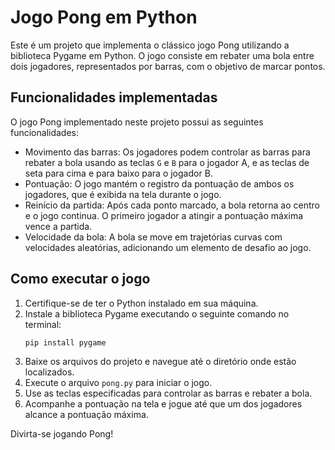 # Jogo Pong em Python

Este é um projeto que implementa o clássico jogo Pong utilizando a biblioteca Pygame em Python. O jogo consiste em rebater uma bola entre dois jogadores, representados por barras, com o objetivo de marcar pontos.

## Funcionalidades implementadas

O jogo Pong implementado neste projeto possui as seguintes funcionalidades:

- Movimento das barras: Os jogadores podem controlar as barras para rebater a bola usando as teclas `G` e `B` para o jogador A, e as teclas de seta para cima e para baixo para o jogador B.
- Pontuação: O jogo mantém o registro da pontuação de ambos os jogadores, que é exibida na tela durante o jogo.
- Reinício da partida: Após cada ponto marcado, a bola retorna ao centro e o jogo continua. O primeiro jogador a atingir a pontuação máxima vence a partida.
- Velocidade da bola: A bola se move em trajetórias curvas com velocidades aleatórias, adicionando um elemento de desafio ao jogo.

## Como executar o jogo

1. Certifique-se de ter o Python instalado em sua máquina.
2. Instale a biblioteca Pygame executando o seguinte comando no terminal:
   ```
   pip install pygame
   ```
3. Baixe os arquivos do projeto e navegue até o diretório onde estão localizados.
4. Execute o arquivo `pong.py` para iniciar o jogo.
5. Use as teclas especificadas para controlar as barras e rebater a bola.
6. Acompanhe a pontuação na tela e jogue até que um dos jogadores alcance a pontuação máxima.

Divirta-se jogando Pong!

